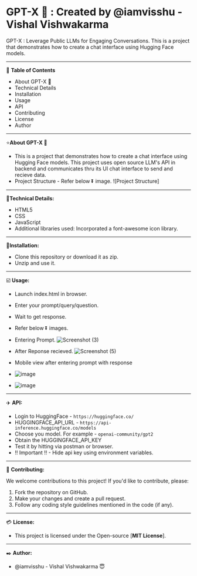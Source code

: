 # GPT-X 💬 : Created by @iamvisshu - Vishal Vishwakarma
GPT-X : Leverage Public LLMs for Engaging Conversations. This is a project that demonstrates how to create a chat interface using Hugging Face models.
	
---

📃 **Table of Contents**

* About GPT-X 💬
* Technical Details
* Installation
* Usage
* API
* Contributing
* License
* Author
	
---

⭐**About GPT-X 💬**

  * This is a project that demonstrates how to create a chat interface using Hugging Face models. This project uses open source LLM's API in backend and communicates thru its UI chat interface to send and recieve data.
  * Project Structure - Refer below ⏬ image.
   ![Project Structure]
 
---

🔨**Technical Details:**
* HTML5
* CSS
* JavaScript
* Additional libraries used: Incorporated a font-awesome icon library.

---

🔧**Installation:**

* Clone this repository or download it as zip.
* Unzip and use it.
---

☑️ **Usage:**

* Launch index.html in browser.
* Enter your prompt/query/question.
* Wait to get response.
* Refer below ⏬ images.
* Entering Prompt.
  ![Screenshot (3)](https://github.com/iamvisshu/GPT-X/assets/53083619/8e85631e-8f5c-4069-845c-0e7969559028)

* After Reponse recieved.
![Screenshot (5)](https://github.com/iamvisshu/GPT-X/assets/53083619/923e2bed-033f-4832-af79-95746abac74f)

* Mobile view after entering prompt with response
* ![image](https://github.com/iamvisshu/GPT-X/assets/53083619/95f03bfc-9e6e-4865-bde4-c2a2cbc8d5a2)
* ![image](https://github.com/iamvisshu/GPT-X/assets/53083619/0e7b796c-2946-46ec-a4c7-a9dd3d2db138)


---

✈️ **API:**

* Login to HuggingFace - `https://huggingface.co/`
* HUGGINGFACE_API_URL - `https://api-inference.huggingface.co/models`
* Choose you model. For example - ```openai-community/gpt2```
* Obtain the HUGGINGFACE_API_KEY
* Test it by hitting via postman or browser.
* !! Important !! - Hide api key using environment variables.

	
---

👫 **Contributing:**

We welcome contributions to this project! If you'd like to contribute, please:

1. Fork the repository on GitHub.
2. Make your changes and create a pull request.
3. Follow any coding style guidelines mentioned in the code (if any).

---

💳 **License:**

 * This project is licensed under the Open-source [**MIT License**].
 
---

✒️ **Author:**
* @iamvisshu - Vishal Vishwakarma 😇

